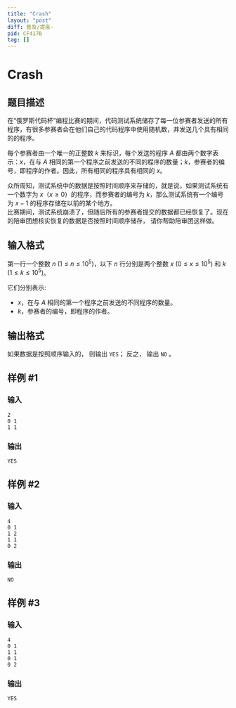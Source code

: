 ```yaml
---
title: "Crash"
layout: "post"
diff: 普及/提高-
pid: CF417B
tag: []
---
```


# Crash

## 题目描述

在“俄罗斯代码杯”编程比赛的期间，代码测试系统储存了每一位参赛者发送的所有程序，有很多参赛者会在他们自己的代码程序中使用随机数，并发送几个具有相同的的程序。

每个参赛者由一个唯一的正整数 $k$ 来标识，每个发送的程序 $A$ 都由两个数字表示：$x$，在与 $A$ 相同的第一个程序之前发送的不同的程序的数量；$k$，参赛者的编号，即程序的作者。因此，所有相同的程序具有相同的 $x$。      

众所周知，测试系统中的数据是按照时间顺序来存储的，就是说，如果测试系统有一个数字为 $x$（$x \ge 0$）的程序，而参赛者的编号为 $k$，那么测试系统有一个编号为 $x - 1$ 的程序存储在以前的某个地方。      
比赛期间，测试系统崩溃了，但随后所有的参赛者提交的数据都已经恢复了。现在的陪审团想核实恢复的数据是否按照时间顺序储存， 请你帮助陪审团这样做。

## 输入格式

第一行一个整数 $n$ $(1 \le n \le 10^{5})$，以下 $n$ 行分别是两个整数 $x$ $(0 \le x \le 10^{5})$ 和 $k$ $(1 \le k \le 10^{5})$。

它们分别表示: 
 - $x$，在与 $A$ 相同的第一个程序之前发送的不同程序的数量。  
 - $k$，参赛者的编号，即程序的作者。

## 输出格式

如果数据是按照顺序输入的， 则输出 `YES`； 反之， 输出 `NO` 。

## 样例 #1

### 输入

```
2
0 1
1 1

```

### 输出

```
YES

```

## 样例 #2

### 输入

```
4
0 1
1 2
1 1
0 2

```

### 输出

```
NO

```

## 样例 #3

### 输入

```
4
0 1
1 1
0 1
0 2

```

### 输出

```
YES

```

